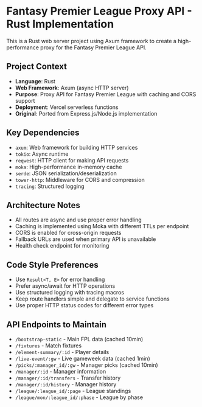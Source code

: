 <!-- Use this file to provide workspace-specific custom instructions to Copilot. For more details, visit https://code.visualstudio.com/docs/copilot/copilot-customization#_use-a-githubcopilotinstructionsmd-file -->

# Fantasy Premier League Proxy API - Rust Implementation

This is a Rust web server project using Axum framework to create a high-performance proxy for the Fantasy Premier League API.

## Project Context

- **Language**: Rust
- **Web Framework**: Axum (async HTTP server)
- **Purpose**: Proxy API for Fantasy Premier League with caching and CORS support
- **Deployment**: Vercel serverless functions
- **Original**: Ported from Express.js/Node.js implementation

## Key Dependencies

- `axum`: Web framework for building HTTP services
- `tokio`: Async runtime
- `reqwest`: HTTP client for making API requests
- `moka`: High-performance in-memory cache
- `serde`: JSON serialization/deserialization
- `tower-http`: Middleware for CORS and compression
- `tracing`: Structured logging

## Architecture Notes

- All routes are async and use proper error handling
- Caching is implemented using Moka with different TTLs per endpoint
- CORS is enabled for cross-origin requests
- Fallback URLs are used when primary API is unavailable
- Health check endpoint for monitoring

## Code Style Preferences

- Use `Result<T, E>` for error handling
- Prefer async/await for HTTP operations
- Use structured logging with tracing macros
- Keep route handlers simple and delegate to service functions
- Use proper HTTP status codes for different error types

## API Endpoints to Maintain

- `/bootstrap-static` - Main FPL data (cached 10min)
- `/fixtures` - Match fixtures
- `/element-summary/:id` - Player details
- `/live-event/:gw` - Live gameweek data (cached 1min)
- `/picks/:manager_id/:gw` - Manager picks (cached 10min)
- `/manager/:id` - Manager information
- `/manager/:id/transfers` - Transfer history
- `/manager/:id/history` - Manager history
- `/league/:league_id/:page` - League standings
- `/league/mon/:league_id/:phase` - League by phase
